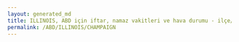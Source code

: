 ```yaml
---
layout: generated_md
title: ILLINOIS, ABD için iftar, namaz vakitleri ve hava durumu - ilçe/eyalet seç
permalink: /ABD/ILLINOIS/CHAMPAIGN
---
```


<script type="text/javascript">
  var country = ABD;
  var city = ILLINOIS;
  var state = CHAMPAIGN;
  var lat = 72;
  var lon = 21;
</script>
